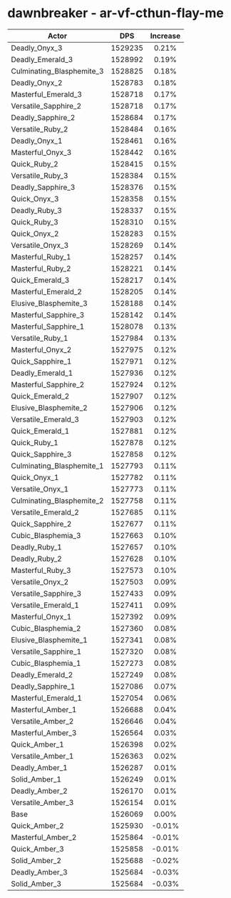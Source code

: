 # dawnbreaker - ar-vf-cthun-flay-me
| Actor | DPS | Increase |
|---|:---:|:---:|
|Deadly_Onyx_3|1529235|0.21%|
|Deadly_Emerald_3|1528992|0.19%|
|Culminating_Blasphemite_3|1528825|0.18%|
|Deadly_Onyx_2|1528783|0.18%|
|Masterful_Emerald_3|1528718|0.17%|
|Versatile_Sapphire_2|1528718|0.17%|
|Deadly_Sapphire_2|1528684|0.17%|
|Versatile_Ruby_2|1528484|0.16%|
|Deadly_Onyx_1|1528461|0.16%|
|Masterful_Onyx_3|1528442|0.16%|
|Quick_Ruby_2|1528415|0.15%|
|Versatile_Ruby_3|1528384|0.15%|
|Deadly_Sapphire_3|1528376|0.15%|
|Quick_Onyx_3|1528358|0.15%|
|Deadly_Ruby_3|1528337|0.15%|
|Quick_Ruby_3|1528310|0.15%|
|Quick_Onyx_2|1528283|0.15%|
|Versatile_Onyx_3|1528269|0.14%|
|Masterful_Ruby_1|1528257|0.14%|
|Masterful_Ruby_2|1528221|0.14%|
|Quick_Emerald_3|1528217|0.14%|
|Masterful_Emerald_2|1528205|0.14%|
|Elusive_Blasphemite_3|1528188|0.14%|
|Masterful_Sapphire_3|1528142|0.14%|
|Masterful_Sapphire_1|1528078|0.13%|
|Versatile_Ruby_1|1527984|0.13%|
|Masterful_Onyx_2|1527975|0.12%|
|Quick_Sapphire_1|1527971|0.12%|
|Deadly_Emerald_1|1527936|0.12%|
|Masterful_Sapphire_2|1527924|0.12%|
|Quick_Emerald_2|1527907|0.12%|
|Elusive_Blasphemite_2|1527906|0.12%|
|Versatile_Emerald_3|1527903|0.12%|
|Quick_Emerald_1|1527881|0.12%|
|Quick_Ruby_1|1527878|0.12%|
|Quick_Sapphire_3|1527858|0.12%|
|Culminating_Blasphemite_1|1527793|0.11%|
|Quick_Onyx_1|1527782|0.11%|
|Versatile_Onyx_1|1527773|0.11%|
|Culminating_Blasphemite_2|1527758|0.11%|
|Versatile_Emerald_2|1527685|0.11%|
|Quick_Sapphire_2|1527677|0.11%|
|Cubic_Blasphemia_3|1527663|0.10%|
|Deadly_Ruby_1|1527657|0.10%|
|Deadly_Ruby_2|1527628|0.10%|
|Masterful_Ruby_3|1527573|0.10%|
|Versatile_Onyx_2|1527503|0.09%|
|Versatile_Sapphire_3|1527433|0.09%|
|Versatile_Emerald_1|1527411|0.09%|
|Masterful_Onyx_1|1527392|0.09%|
|Cubic_Blasphemia_2|1527360|0.08%|
|Elusive_Blasphemite_1|1527341|0.08%|
|Versatile_Sapphire_1|1527320|0.08%|
|Cubic_Blasphemia_1|1527273|0.08%|
|Deadly_Emerald_2|1527249|0.08%|
|Deadly_Sapphire_1|1527086|0.07%|
|Masterful_Emerald_1|1527054|0.06%|
|Masterful_Amber_1|1526688|0.04%|
|Versatile_Amber_2|1526646|0.04%|
|Masterful_Amber_3|1526564|0.03%|
|Quick_Amber_1|1526398|0.02%|
|Versatile_Amber_1|1526363|0.02%|
|Deadly_Amber_1|1526287|0.01%|
|Solid_Amber_1|1526249|0.01%|
|Deadly_Amber_2|1526170|0.01%|
|Versatile_Amber_3|1526154|0.01%|
|Base|1526069|0.00%|
|Quick_Amber_2|1525930|-0.01%|
|Masterful_Amber_2|1525864|-0.01%|
|Quick_Amber_3|1525858|-0.01%|
|Solid_Amber_2|1525688|-0.02%|
|Deadly_Amber_3|1525684|-0.03%|
|Solid_Amber_3|1525684|-0.03%|

